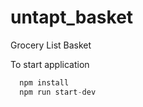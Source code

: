 # untapt_basket

Grocery List Basket

To start application

```js
  npm install
  npm run start-dev
```
